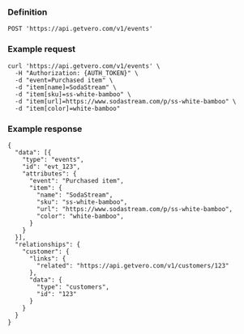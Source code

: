 ### Definition

<pre class="bash"><code>POST 'https://api.getvero.com/v1/events'</code></pre>

### Example request

<pre class="bash"><code>curl 'https://api.getvero.com/v1/events' \
  -H "Authorization: {AUTH_TOKEN}" \
  -d "event=Purchased item" \
  -d "item[name]=SodaStream" \
  -d "item[sku]=ss-white-bamboo" \
  -d "item[url]=https://www.sodastream.com/p/ss-white-bamboo" \
  -d "item[color]=white-bamboo"</code></pre>

### Example response

<pre class="bash"><code class="json">{
  "data": [{
    "type": "events",
    "id": "evt_123",
    "attributes": {
      "event": "Purchased item",
      "item": {
        "name": "SodaStream",
        "sku": "ss-white-bamboo",
        "url": "https://www.sodastream.com/p/ss-white-bamboo",
        "color": "white-bamboo",
      }
    }
  }],
  "relationships": {
    "customer": {
      "links": {
        "related": "https://api.getvero.com/v1/customers/123"
      },
      "data": {
        "type": "customers",
        "id": "123"
      }
    }
  }
}</code></pre>